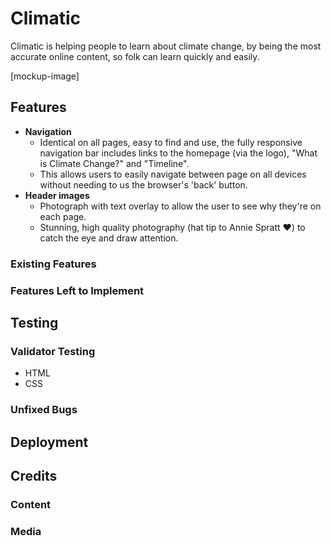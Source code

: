 # Climatic

Climatic is helping people to learn about climate change, by being the most accurate online content, so folk can learn quickly and easily.

[mockup-image]

## Features 

- **Navigation**
  - Identical on all pages, easy to find and use, the fully responsive navigation bar includes links to the homepage (via the logo), "What is Climate Change?" and "Timeline".
  - This allows users to easily navigate between page on all devices without needing to us the browser's 'back' button.
- **Header images**
  - Photograph with text overlay to allow the user to see why they're on each page.
  - Stunning, high quality photography (hat tip to Annie Spratt ♥️) to catch the eye and draw attention.

### Existing Features

### Features Left to Implement

## Testing 

### Validator Testing 

- HTML
- CSS

### Unfixed Bugs

## Deployment


## Credits 

### Content 

### Media